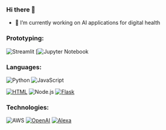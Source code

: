 ### Hi there 👋
- 🔭 I’m currently working on AI applications for digital health

### Prototyping:
![Streamlit](https://img.shields.io/badge/-Streamlit-000?&logo=Streamlit)
[![Jupyter Notebook](https://img.shields.io/badge/-Jupyter-Notebook-000?&logo=Jupyter-Notebook)

### Languages: 
![Python](https://img.shields.io/badge/-Python-000?&logo=Python)
![JavaScript](https://img.shields.io/badge/-JavaScript-000?&logo=JavaScript)

[![HTML](https://img.shields.io/badge/HTML-5-orange.svg)](https://www.w3.org/TR/html52/)
![Node.js](https://img.shields.io/badge/-Node.js-000?&logo=node.js)
[![Flask](https://img.shields.io/badge/Flask-2.x-lightgrey.svg)](https://flask.palletsprojects.com/)

### Technologies:
![AWS](https://img.shields.io/badge/-AWS-000?&logo=Amazon-AWS&logoColor=F90)
[![OpenAI](https://img.shields.io/badge/OpenAI-GPT--3-orange.svg)](https://openai.com/)
[![Alexa](https://img.shields.io/badge/Alexa-Skill-blueviolet.svg)](https://developer.amazon.com/en-US/alexa)
